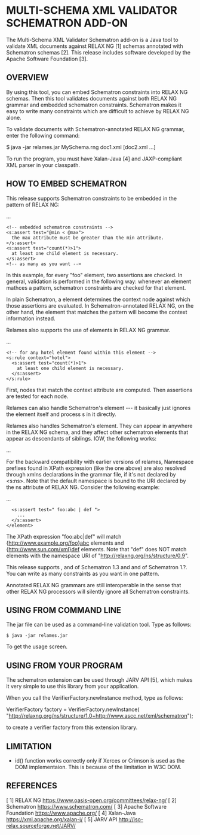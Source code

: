 # MULTI-SCHEMA XML VALIDATOR SCHEMATRON ADD-ON

The Multi-Schema XML Validator Schematron add-on is a Java tool
to validate XML documents against RELAX NG [1] schemas annotated with
Schematron schemas [2]. This release includes software developed by
the Apache Software Foundation [3].


## OVERVIEW

By using this tool, you can embed Schematron constraints into RELAX NG
schemas. Then this tool validates documents against both RELAX NG grammar
and embedded schematron constraints. Schematron makes it easy to write
many constraints which are difficult to achieve by RELAX NG alone.

To validate documents with Schematron-annotated RELAX NG grammar, enter
the following command:

$ java -jar relames.jar MySchema.rng doc1.xml [doc2.xml ...]


To run the program, you must have Xalan-Java [4] and JAXP-compliant
XML parser in your classpath.


## HOW TO EMBED SCHEMATRON

This release supports Schematron constraints to be embedded in
the <element> pattern of RELAX NG:

<define name="foo" xmlns:s="http://www.ascc.net/xml/schematron">
  <element name="foo">
    <!-- content model definition in RELAX NG, as usual -->
    ...
    
    <!-- embedded schematron constraints -->
    <s:assert test="@min < @max">
      the max attribute must be greater than the min attribute.
    </s:assert>
    <s:assert test="count(*)>1">
      at least one child element is necessary.
    </s:assert>
    <!-- as many as you want -->
  </element>
</define>


In this example, for every "foo" element, two assertions are checked.
In general, validation is performed in the following way: whenever
an element mathces a pattern, schematron constraints are checked for
that element.

In plain Schematron, a <rule> element determines the context node
against which those assertions are evaluated.
In Schematron-annotated RELAX NG, on the other hand, the element
that matches the <element> pattern will become the context
information instead.


Relames also supports the use of <rule> elements in RELAX NG grammar.

<define name="root" xmlns:s="http://www.ascc.net/xml/schematron">
  <element name="root">
    <!-- content model definition in RELAX NG, as usual -->
    ...
    
    <!-- for any hotel element found within this element -->
    <s:rule context="hotel">
      <s:assert test="count(*)>1">
        at least one child element is necessary.
      </s:assert>
    </s:rule>
  </element>
</define>

First, nodes that match the context attribute are computed.
Then assertions are tested for each node.


Relames can also handle Schematron's <pattern> element --- it basically
just ignores the <pattern> element itself and process <rule>s in it
directly.


Relames also handles Schematron's <ns> element. They can appear in
anywhere in the RELAX NG schema, and they affect other schematron
elements that appear as descendants of siblings. IOW, the following works:

 <element name="foo">
   <s:ns prefix="abc" uri="..." />
   <s:report test="abc:someNode" ... />
   <element name="child">
     <s:report test="abc:someNode" ... />
     ...
   </element>
 </element>

For the backward compatibility with earlier versions of relames,
Namespace prefixes found in XPath expression (like the one above)
are also resolved through xmlns declarations in the grammar file,
if it's not declared by <s:ns>. Note that the default namespace is
bound to the URI declared by the ns attribute of RELAX NG. Consider
the following example:

<grammar xmlns="http://relaxng.org/ns/structure/0.9"
         xmlns:foo="http://www.example.org/foo"
         ns="http://www.sun.com/xml">
  <start xmlns:s="http://www.ascc.net/xml/schematron">
    <element name="foo">
      <!-- content model definition in RELAX NG, as usual -->
      ...
      
      <s:assert test=" foo:abc | def ">
        ...
      </s:assert>
    </element>
  </start>
</grammar>

The XPath expression "foo:abc|def" will match
{http://www.example.org/foo}abc elements and {http://www.sun.com/xml}def
elements. Note that "def" does NOT match elements with the namespace
URI of "http://relaxng.org/ns/structure/0.9".

This release supports <rule>, <assert> and <report> of Schematron 1.3
and <pattern> and <ns> of Schematron 1.?. You can write as many
constraints as you want in one <element> pattern.

Annotated RELAX NG grammars are still interoperable in the sense that
other RELAX NG processors will silently ignore all Schematron constraints.



## USING FROM COMMAND LINE

The jar file can be used as a command-line validation tool.
Type as follows:

    $ java -jar relames.jar

To get the usage screen.



## USING FROM YOUR PROGRAM

The schematron extension can be used through JARV API [5], which makes
it very simple to use this library from your application.

When you call the VerifierFactory.newInstance method, type as follows:

VerifierFactory factory = VerifierFactory.newInstance(
  "http://relaxng.org/ns/structure/1.0+http://www.ascc.net/xml/schematron");

to create a verifier factory from this extension library.


## LIMITATION

- id() function works correctly only if Xerces or Crimson is used as
  the DOM implementaion. This is because of the limitation in W3C DOM.



## REFERENCES
[ 1] RELAX NG
      https://www.oasis-open.org/committees/relax-ng/
[ 2] Schematron
      https://www.schematron.com/
[ 3] Apache Software Foundation
      https://www.apache.org/
[ 4] Xalan-Java
      https://xml.apache.org/xalan-j/
[ 5] JARV API
      http://iso-relax.sourceforge.net/JARV/


